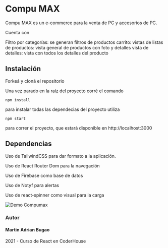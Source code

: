 # Compu MAX

Compu MAX es un e-commerce para la venta de PC y accesorios de PC.

Cuenta con

Filtro por categorías: se generan filtros de productos
carrito: 
vistas de listas de productos: vista general de productos con foto y detalles 
vista de detalles: vista con todos los detalles del producto 


## Instalación
Forkeá y cloná el repositorio

Una vez parado en la raíz del proyecto corré el comando
```
npm install
```
para instalar todas las dependecias del proyecto utiliza
```
npm start
```
para correr el proyecto, que estará disponible en http://localhost:3000

## Dependencias
Uso de TailwindCSS para dar formato a la aplicación.

Uso de React Router Dom para la navegación

Uso de Firebase como base de datos

Uso de Notyf para alertas

Uso de react-spinner como visual para la carga

![Demo Compumax](https://s10.gifyu.com/images/React_App_-_Personal_-_Microsoft__Edge_2021-11-03_20-59-49_SparkVideo-1.gif)
### Autor
#### Martin Adrian Bugao

2021 - Curso de React en CoderHouse
